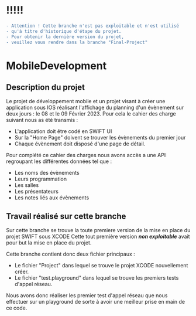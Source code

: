 # !!!!!
```diff 
- Attention ! Cette branche n'est pas exploitable et n'est utilisé 
- qu'à titre d'historique d'étape du projet. 
- Pour obtenir la dernière version du projet, 
- veuillez vous rendre dans la branche "Final-Project" 
```

# MobileDevelopment

## Description du projet

Le projet de développement mobile et un projet visant à créer une application sous IOS réalisant l'affichage du planning d'un évènement sur deux jours : le 08 et le 09 Février 2023.
Pour cela le cahier des charge suivant nous as été transmis :
+ L'application doit être codé en SWIFT UI
+ Sur la "Home Page" doivent se trouver les évènements du premier jour
+ Chaque évènement doit disposé d'une page de détail.

Pour complété ce cahier des charges nous avons accès a une API regroupant les différentes données tel que :
+ Les noms des évènements
+ Leurs programmation
+ Les salles
+ Les présentateurs
+ Les notes liés aux évènements

## Travail réalisé sur cette branche

Sur cette branche se trouve la toute premiere version de la mise en place du projet SWIFT sous XCODE
Cette tout première version **_non exploitable_** avait pour but la mise en place du projet.

Cette branche contient donc deux fichier principaux :
- Le fichier "Project" dans lequel se trouve le projet XCODE nouvellement créer.
- Le fichier "test.playground" dans lequel se trouve les premiers tests d'appel réseau.

Nous avons donc réaliser les premier test d'appel réseau que nous effectuer sur un playground de sorte à avoir une meilleur prise en main de ce code.
